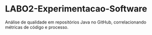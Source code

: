 # LABO2-Experimentacao-Software
Análise de qualidade em repositórios Java no GitHub, correlacionando métricas de código e processo.
